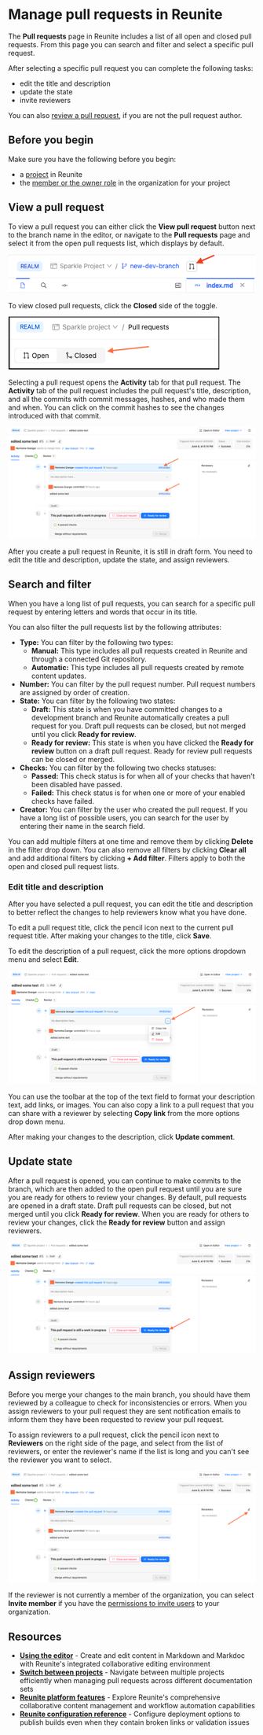 # Manage pull requests in Reunite

The **Pull requests** page in Reunite includes a list of all open and closed pull requests.
From this page you can search and filter and select a specific pull request.

After selecting a specific pull request you can complete the following tasks:

- edit the title and description
- update the state
- invite reviewers

You can also [review a pull request](./review-pull-request.md), if you are not the pull request author.

## Before you begin

Make sure you have the following before you begin:

- a [project](../projects.md) in Reunite
- the [member or the owner role](../../../access/roles.md#organization-roles) in the organization for your project

## View a pull request

To view a pull request you can either click the **View pull request** button next to the branch name in the editor, or navigate to the **Pull requests** page and select it from the open pull requests list, which displays by default.

![Screenshot of Reunite with arrow pointing to View pull request button](../../../get-started/images/view-pull-request.png)

To view closed pull requests, click the **Closed** side of the toggle.

![Screenshot of Reunite with arrow pointing to Closed toggle](../../images/closed-toggle.png)

Selecting a pull request opens the **Activity** tab for that pull request.
The **Activity** tab of the pull request includes the pull request's title, description, and all the commits with commit messages, hashes, and who made them and when.
You can click on the commit hashes to see the changes introduced with that commit.

![Screenshot of pull request in Reunite with arrows pointing to commit hash links](../../images/commit-hashes.png)

After you create a pull request in Reunite, it is still in draft form.
You need to edit the title and description, update the state, and assign reviewers.

## Search and filter

When you have a long list of pull requests, you can search for a specific pull request by entering letters and words that occur in its title.

You can also filter the pull requests list by the following attributes:

- **Type:** You can filter by the following two types:
  - **Manual:** This type includes all pull requests created in Reunite and through a connected Git repository.
  - **Automatic:** This type includes all pull requests created by remote content updates.
- **Number:** You can filter by the pull request number. Pull request numbers are assigned by order of creation.
- **State:** You can filter by the following two states:
  - **Draft:** This state is when you have committed changes to a development branch and Reunite automatically creates a pull request for you. Draft pull requests can be closed, but not merged until you click **Ready for review**.
  - **Ready for review:** This state is when you have clicked the **Ready for review** button on a draft pull request. Ready for review pull requests can be closed or merged.
- **Checks:** You can filter by the following two checks statuses:
  - **Passed:** This check status is for when all of your checks that haven't been disabled have passed.
  - **Failed:** This check status is for when one or more of your enabled checks have failed.
- **Creator:** You can filter by the user who created the pull request. If you have a long list of possible users, you can search for the user by entering their name in the search field.

You can add multiple filters at one time and remove them by clicking **Delete** in the filter drop down.
You can also remove all filters by clicking **Clear all** and add additional filters by clicking **+ Add filter**.
Filters apply to both the open and closed pull request lists.

### Edit title and description

After you have selected a pull request, you can edit the title and description to better reflect the changes to help reviewers know what you have done.

To edit a pull request title, click the pencil icon next to the current pull request title.
After making your changes to the title, click **Save**.

To edit the description of a pull request, click the more options dropdown menu and select **Edit**.

![Screenshot of pull request in Reunite with an arrow pointing to the more options dropdown icon](../../images/edit-description.png)

You can use the toolbar at the top of the text field to format your description text, add links, or images.
You can also copy a link to a pull request that you can share with a reviewer by selecting **Copy link** from the more options drop down menu.

After making your changes to the description, click **Update comment**.

## Update state

After a pull request is opened, you can continue to make commits to the branch, which are then added to the open pull request until you are sure you are ready for others to review your changes.
By default, pull requests are opened in a draft state.
Draft pull requests can be closed, but not merged until you click **Ready for review**.
When you are ready for others to review your changes, click the **Ready for review** button and assign reviewers.

![Screenshot of pull request in Reunite with an arrow pointing to the Ready for review button](../../images/ready-for-review.png)

## Assign reviewers

Before you merge your changes to the main branch, you should have them reviewed by a colleague to check for inconsistencies or errors.
When you assign reviewers to your pull request they are sent notification emails to inform them they have been requested to review your pull request.

To assign reviewers to a pull request, click the pencil icon next to **Reviewers** on the right side of the page, and select from the list of reviewers, or enter the reviewer's name if the list is long and you can't see the reviewer you want to select.

![Screenshot of pull request in Reunite with arrow pointing to the pencil icon next to Reviewers](../../images/assign-reviewers.png)

If the reviewer is not currently a member of the organization, you can select **Invite member** if you have the [permissions to invite users](../../../access/roles.md#organization-roles) to your organization.

## Resources

- **[Using the editor](../use-editor.md)** - Create and edit content in Markdown and Markdoc with Reunite's integrated collaborative editing environment
- **[Switch between projects](../switch-between-projects.md)** - Navigate between multiple projects efficiently when managing pull requests across different documentation sets
- **[Reunite platform features](../../reunite.md)** - Explore Reunite's comprehensive collaborative content management and workflow automation capabilities
- **[Reunite configuration reference](../../../config/reunite.md)** - Configure deployment options to publish builds even when they contain broken links or validation issues

